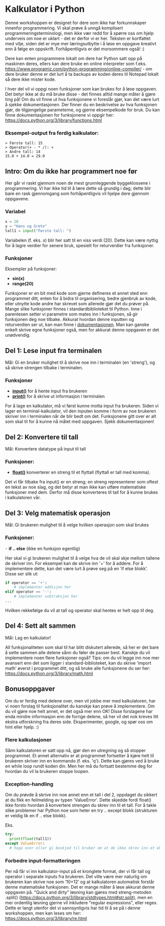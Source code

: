 # Kalkulator i Python

Denne workshoppen er designet for dere som ikke har forkunnskaper innenfor programmering. Vi skal prøve å unngå komplisert programmeringsterminologi, men ikke vær redd for å spørre oss om hjelp underveis om noe er uklart - det er derfor vi er her. Teksten er kortfattet med vilje, siden det er mye mer læringsutbytte i å løse en oppgave kreativt enn å følge en oppskrift. Forhåpentligvis er det morsommere også! :)

Dere kan enten programmere lokalt om dere har Python satt opp på maskinen deres, ellers kan dere bruke en online interpreter som f.eks. https://www.programiz.com/python-programming/online-compiler/ - om dere bruker denne er det lurt å ta backups av koden deres til Notepad lokalt så dere ikke mister kode.

I hver del vil vi oppgi noen funksjoner som kan brukes for å løse oppgaven. Det betyr ikke at du må bruke disse - det finnes alltid mange måter å gjøre ting på! Om du vil finne ut hva funksjonene vi foreslår gjør, kan det være lurt å sjekke dokumentasjonen. Der finner du en beskrivelse av hva funksjonen gjør, de tilgjengelige parameterne, og gjerne eksempelkode for bruk. Du kan finne dokumentasjonen for funksjonene vi oppgir her: https://docs.python.org/3/library/functions.html

### Eksempel-output fra ferdig kalkulator:
```
> Første tall: 15
> Operator(+ - * /): +
> Andre tall: 14
15.0 + 14.0 = 29.0
```

## Intro: Om du ikke har programmert noe før

Her går vi raskt gjennom noen de mest grunnleggende byggeklossene i programmering. Vi har ikke tid til å lære dette så grundig i dag; dette blir bare en rask gjennomgang som forhåpentligvis vil hjelpe dere gjennom oppgavene.

### Variabel
```python
x = 20
y = "Hans og Grete"
tall1 = input("Første tall: ")
```

Variabelen (f. eks. x) blir her satt til en viss verdi (20). Dette kan være nyttig for å lagre verdier for senere bruk, spesielt for returverdier fra funksjoner.

### Funksjoner
Eksempler på funksjoner:
  - **sin(x)**
  - **range(20)**

Funksjoner er en bit med kode som gjerne defineres et annet sted enn programmet ditt, enten for å bidra til organisering, bedre gjenbruk av kode, eller utnytte kode andre har skrevet som allerede gjør det du prøver på. Mange slike funksjoner finnes i standardbiblioteket til Python. Inne i parentesen setter vi parametre som mates inn i funksjonen, så gir funksjonen deg noe tilbake. Akkurat hvordan denne inputten og returverdien ser ut, kan man finne i [dokumentasjonen](https://docs.python.org/3/library/functions.html). Man kan ganske enkelt skrive egne funksjoner også, men for akkurat denne oppgaven er det unødvendig.

## Del 1: Lese input fra terminalen

Mål: Gi en bruker mulighet til å skrive noe inn i terminalen (en 'streng'), og så skrive strengen tilbake i terminalen.

### Funksjoner
- [**input()**](https://docs.python.org/3/library/functions.html#input) for å hente input fra brukeren
- [**print()**](https://docs.python.org/3/library/functions.html#print) for å skrive ut informasjon i terminalen

For å lage en kalkulator, må vi først kunne motta input fra brukeren. Siden vi lager en terminal-kalkulator, vil den inputen komme i form av noe brukeren skriver inn i terminalen når de blir bedt om det. Funksjonene gitt over er alt som skal til for å kunne nå målet med oppgaven. Sjekk dokumentasjonen!

## Del 2: Konvertere til tall

Mål: Konvertere datatype på input til tall

### Funksjoner:
- [**float()**](https://docs.python.org/3/library/functions.html#float) konverterer en streng til et flyttall (flyttall er tall med komma).

Det vi får tilbake fra input() er en streng; en streng representerer som oftest en tekst av noe slag, og det betyr at man ikke kan utføre matematiske funksjoner med dem. Derfor må disse konverteres til tall for å kunne brukes i kalkulatoren vår.

## Del 3: Velg matematisk operasjon

Mål: Gi brukeren mulighet til å velge hvilken operasjon som skal brukes

### Funksjoner:
  ⁃ **if .. else** (ikke en funksjon egentlig)

Her skal vi gi brukeren mulighet til å velge hva de vil skal skje mellom tallene de skriver inn. For eksempel kan de skrive inn '+' for å addere. For å implementere dette, kan det være lurt å prøve seg på en ‘if else blokk’. Disse ser slik ut:
```python
if operator == '+':
	# implementer addisjon her
elif operator == '-':
	# implementer subtraksjon her
...
```

Hvilken rekkefølge du vil at tall og operator skal hentes er helt opp til deg.

## Del 4: Sett alt sammen

Mål: Lag en kalkulator!

All funksjonaliteten som skal til har blitt diskutert allerede, så her er det bare å sette sammen alle delene sånn du føler de passer best. Kanskje du vil implementere noen flere funksjoner også? Tips: om du vil legge inn noe mer avansert enn det som ligger i standard-biblioteket, kan du skrive 'import math' øverst i programmet ditt, og så bruke alle funksjonene du ser her: https://docs.python.org/3/library/math.html

## Bonusoppgaver

Om du er ferdig med delene over, men vil jobbe mer med kalkulatoren, har vi noen forslag til funksjonalitet du kanskje kan prøve å implementere. Om du vil gjøre noe helt annet, er det også mer enn OK! Disse forslagene har enda mindre informasjon enn de forrige delene, så her vil det nok kreves litt ekstra utforskning fra deres side. Eksperimenter, google, og spør oss om hint eller hjelp. :)

### Flere kalkulasjoner

Sånn kalkulatoren er satt opp nå, gjør den en utregning og så stopper programmet. Et annet alternativ er at programmet fortsetter å kjøre helt til brukeren skriver inn en kommando (f. eks. 'q'). Dette kan gjøres ved å bruke en while loop rundt koden din. Men her må du fortsatt bestemme deg for hvordan du vil la brukeren stoppe loopen.

### Exception-handling

Om du prøvde å skrive inn noe annet enn et tall i del 2, oppdaget du sikkert at du fikk en feilmelding av typen 'ValueError'. Dette skjedde fordi float() ikke forsto hvordan å konvertere strengen du skrev inn til et tall. For å takle slike problemer har Python noe som heter en try .. except blokk (strukturen er veldig lik en if .. else blokk).

Eks.
```python
try:
  print(float(tall1))
except ValueError:
  # hopp over eller gi beskjed til bruker om at de ikke skrev inn et ekte tall
```

### Forbedre input-formatteringen

Per nå får vi inn kalkulator-input på et kronglete format, der vi får tall og operator i separate inputs fra brukeren. Det ville være mer naturlig om brukeren kan skrive noe som ‘10+12’ og at kalkulatoren automatisk forstår denne matematiske funksjonen. Det er mange måter å løse akkurat denne oppgaven på. "Quick and dirty" løsning kan gjøres med streng-metoden .split() (https://docs.python.org/3/library/stdtypes.html#str.split), men en mer ordentlig løsning gjerne vil inkludere "regular expressions", eller regex. Dette er langt utenfor det vi sannsynligvis har tid til å se på i denne workshoppen, men kan leses om her: https://docs.python.org/3/library/re.html


